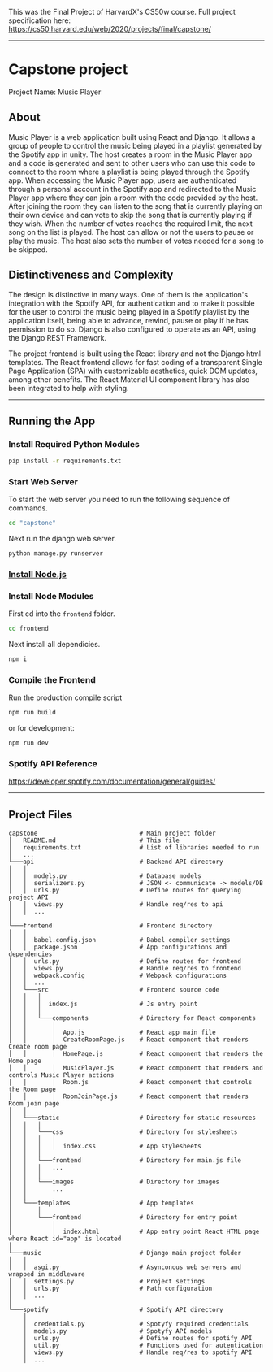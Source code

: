 This was the Final Project of HarvardX's CS50w course.
Full project specification here: https://cs50.harvard.edu/web/2020/projects/final/capstone/

---
# Capstone project

Project Name: Music Player<br>

## About

Music Player is a web application built using React and Django. It allows a group of people to control the music being played in a playlist generated by the Spotify app in unity. The host creates a room in the Music Player app and a code is generated and sent to other users who can use this code to connect to the room where a playlist is being played through the Spotify app. When accessing the Music Player app, users are authenticated through a personal account in the Spotify app and redirected to the Music Player app where they can join a room with the code provided by the host. After joining the room they can listen to the song that is currently playing on their own device and can vote to skip the song that is currently playing if they wish. When the number of votes reaches the required limit, the next song on the list is played. The host can allow or not the users to pause or play the music. The host also sets the number of votes needed for a song to be skipped.

## Distinctiveness and Complexity

The design is distinctive in many ways. One of them is the application's integration with the Spotify API, for authentication and to make it possible for the user to control the music being played in a Spotify playlist by the application itself, being able to advance, rewind, pause or play if he has permission to do so. Django is also configured to operate as an API, using the Django REST Framework.

The project frontend is built using the React library and not the Django html templates. The React frontend allows for fast coding of a transparent Single Page Application (SPA) with customizable aesthetics, quick DOM updates, among other benefits. The React Material UI component library has also been integrated to help with styling.

---
## Running the App

### Install Required Python Modules

```bash
pip install -r requirements.txt
```

### Start Web Server

To start the web server you need to run the following sequence of commands.

```bash
cd "capstone"
```

Next run the django web server.

```bash
python manage.py runserver
```

### [Install Node.js](https://nodejs.org/en/)

### Install Node Modules

First cd into the `frontend` folder.

```bash
cd frontend
```

Next install all dependicies.

```bash
npm i
```

### Compile the Frontend

Run the production compile script

```bash
npm run build
```

or for development:

```bash
npm run dev
```

### Spotify API Reference
https://developer.spotify.com/documentation/general/guides/

---
## Project Files

```
capstone                            # Main project folder
│   README.md                       # This file
│   requirements.txt                # List of libraries needed to run
│   ...
└───api                             # Backend API directory
│   │
│   │  models.py                    # Database models
│   │  serializers.py               # JSON <- communicate -> models/DB
│   │  urls.py                      # Define routes for querying project API
│   │  views.py                     # Handle req/res to api
│   │  ...
│
└───frontend                        # Frontend directory
│   │
│   │  babel.config.json            # Babel compiler settings
│   │  package.json                 # App configurations and dependencies
│   │  urls.py                      # Define routes for frontend
│   │  views.py                     # Handle req/res to frontend
│   │  webpack.config               # Webpack configurations
│   │  ...
│   └───src                         # Frontend source code
│   │   │
│   │   │  index.js                 # Js entry point
│   │   │
│   │   └───components              # Directory for React components
│   │       │
│   │       │  App.js               # React app main file
│   │       │  CreateRoomPage.js    # React component that renders Create room page
│   │       │  HomePage.js          # React component that renders the Home page
│   │       │  MusicPlayer.js       # React component that renders and controls Music Player actions
│   │       │  Room.js              # React component that controls the Room page
│   │       │  RoomJoinPage.js      # React component that renders Room join page
│   │
│   └───static                      # Directory for static resources
│   │   │
│   │   └───css                     # Directory for stylesheets
│   │   │   │
│   │   │   │  index.css            # App stylesheets 
│   │   │
│   │   └───frontend                # Directory for main.js file
│   │   │   ...
│   │   │
│   │   └───images                  # Directory for images
│   │       ...
│   │
│   └───templates                   # App templates
│       │
│       └───frontend                # Directory for entry point
│           │
│           │  index.html           # App entry point React HTML page where React id="app" is located
│
└───music                           # Django main project folder
│   │
│   │  asgi.py                      # Asynconous web servers and wrapped in middleware
│   │  settings.py                  # Project settings
│   │  urls.py                      # Path configuration
│   │  ...
│
└───spotify                         # Spotify API directory
    │
    │  credentials.py               # Spotyfy required credentials
    │  models.py                    # Spotyfy API models
    │  urls.py                      # Define routes for spotify API
    │  util.py                      # Functions used for autentication
    │  views.py                     # Handle req/res to spotify API
    │  ...

```
